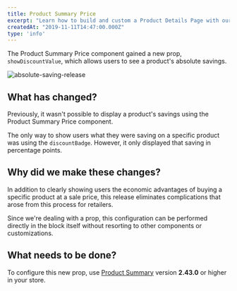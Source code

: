 ```yaml
---
title: Product Summary Price
excerpt: "Learn how to build and custom a Product Details Page with our flexible components"
createdAt: "2019-11-11T14:47:00.000Z"
type: 'info'
---
```

The Product Summary Price component gained a new prop, `showDiscountValue`, which allows users to see a product's absolute savings. 

![absolute-saving-release](https://user-images.githubusercontent.com/52087100/68611939-13177300-049a-11ea-8601-8191fca590fb.png)

## What has changed?

Previously, it wasn't possible to display a product's savings using the Product Summary Price component.

The only way to show users what they were saving on a specific product was using the `discountBadge`. However, it only displayed that saving in percentage points.

## Why did we make these changes? 

In addition to clearly showing users the economic advantages of buying a specific product at a sale price, this release eliminates complications that arose from this process for retailers. 

Since we're dealing with a prop, this configuration can be performed directly in the block itself without resorting to other components or customizations.  

## What needs to be done?

To configure this new prop, use [Product Summary](https://developers.vtex.com/docs/apps/vtex.product-summary@2.43.0) version **2.43.0** or higher in your store.
